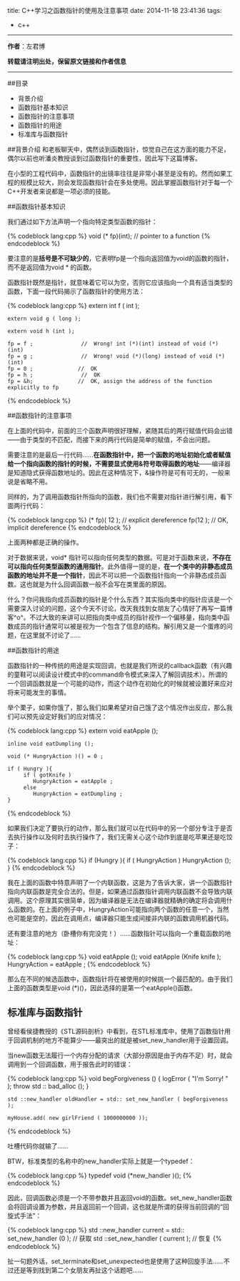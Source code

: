 title: C++学习之函数指针的使用及注意事项
date: 2014-11-18 23:41:36
tags:
- c++
---
**作者**：左君博

**转载请注明出处，保留原文链接和作者信息**

* * *

##目录

- 背景介绍
- 函数指针基本知识
- 函数指针的注意事项
- 函数指针的用途
- 标准库与函数指针

##背景介绍
和老板聊天中，偶然谈到函数指针，惊觉自己在这方面的能力不足，偶尔以前也听潘炎教授谈到过函数指针的重要性，因此写下这篇博客。

在小型的工程代码中，函数指针的出镜率往往是非常小甚至是没有的。然而如果工程的规模比较大，则会发现函数指针会在多处使用。因此掌握函数指针对于每一个C++开发者来说都是一项必须的技能。

<!-- more -->

##函数指针基本知识

我们通过如下方法声明一个指向特定类型函数的指针：

{% codeblock lang:cpp %}
    void (* fp)(int);                         // pointer to a function
{% endcodeblock %}

要注意的是**括号是不可缺少的**，它表明fp是一个指向返回值为void的函数的指针，而不是返回值为void * 的函数。

函数指针既然是指针，就意味着它可以为空，否则它应该指向一个具有适当类型的函数，下面一段代码揭示了函数指针的使用方法：

{% codeblock lang:cpp %}
    extern int f ( int );

    extern void g ( long );
    
    extern void h (int );

    fp = f ;               //  Wrong! int (*)(int) instead of void (*)(int)
    fp = g ;               //  Wrong! void (*)(long) instead of void (*)(int)
    fp = 0 ;              //  OK
    fp = h ;               //  OK
    fp = &h;              //  OK, assign the address of the function explicitly to fp
{% endcodeblock %}

##函数指针的注意事项

在上面的代码中，前面的三个函数声明很好理解，紧随其后的两行赋值代码会出错——由于类型的不匹配，而接下来的两行代码是简单的赋值，不会出问题。

需要注意的是最后一行代码……**在函数指针中，把一个函数的地址初始化或者赋值给一个指向函数的指针的时候，不需要显式使用&符号取得函数的地址**——编译器是知道隐式获得函数地址的。因此在这种情况下，&操作符是可有可无的，一般来说是省略不用。

同样的，为了调用函数指针所指向的函数，我们也不需要对指针进行解引用，看下面两行代码：

{% codeblock lang:cpp %}
    (* fp)( 12 );           //  explicit dereference
    fp(12 );                //  OK, implicit dereference
{% endcodeblock %}

上面两种都是正确的操作。

对于数据来说，void\* 指针可以指向任何类型的数据。可是对于函数来说，**不存在可以指向任何类型函数的通用指针**。此外值得一提的是，**在一个类中的非静态成员函数的地址并不是一个指针**，因此不可以把一个函数指针指向一个非静态成员函数。这也就是为什么回调函数一般不会写在类里面的原因。

什么？你问我指向成员函数的指针是个什么东西？其实指向类中的指针应该是一个需要深入讨论的问题，这个今天不讨论，改天我找到女朋友了心情好了再写一篇博客^o^。不过大致的来讲可以把指向类中成员的指针视作一个偏移量，指向类中函数成员的指针通常可以被是视为一个包含了信息的结构。解引用又是一个蛋疼的问题，在这里就不讨论了……

##函数指针的用途

函数指针的一种传统的用途是实现回调，也就是我们所说的callback函数（有兴趣的童鞋可以阅读设计模式中的command命令模式来深入了解回调技术）。所谓的一个回调函数就是一个可能的动作，而这个动作在初始化的时候就被设置好来应对将来可能发生的事情。

举个栗子，如果你饿了，那么我们如果希望对自己饿了这个情况作出反应，那么我们可以预先设定好我们的应对情况：

{% codeblock lang:cpp %}
    extern void eatApple ();
    
    inline void eatDumpling ();
    
    void (* HungryAction )() = 0 ;
    
    if ( Hungry ){
         if ( gotKnife )
            HungryAction = eatApple ;
         else
            HungryAction = eatDumpling ;
    }
{% endcodeblock %}

如果我们决定了要执行的动作，那么我们就可以在代码中的另一个部分专注于是否去执行操作以及何时去执行操作了，我们无需关心这个动作到底是吃苹果还是吃饺子：

{% codeblock lang:cpp %}
    if (Hungry ){
         if ( HungryAction )
            HungryAction ();
    }
{% endcodeblock %}

我在上面的函数中特意声明了一个内联函数，这是为了告诉大家，讲一个函数指针指向内联函数是完全合法的。但是，如果通过函数指针调用内联函数不会导致内联调用。这个原理其实很简单，因为编译器是无法在编译器就精确的确定将会调用什么函数的。在上面的例子中，HungryAction可能指向两个函数的任意一个，当然也可能是空的，因此在调用点，编译器只能生成间接非内联的函数调用机器代码。

还有要注意的地方（卧槽你有完没完！）……函数指针可以指向一个重载函数的地址：

{% codeblock lang:cpp %}
    void eatApple ();
    void eatApple (Knife knife );
    HungryAction = eatApple ;
{% endcodeblock %}

那么在不同的候选函数中，函数指针将在被使用的时候挑一个最匹配的。由于我们上面的函数类型是void (*)()，因此选择的是第一个eatApple()函数。

## 标准库与函数指针
曾经看侯捷教授的《STL源码剖析》中看到，在STL标准库中，使用了函数指针用于回调机制的地方不能算少——最突出的就是被set_new_handler用于设置回调。

当new函数无法履行一个内存分配的请求（大部分原因是由于内存不足）时，就会调用到一个回调函数，用于报告此时的错误：

{% codeblock lang:cpp %}
    void begForgiveness ()
    {
        logError ( "I'm Sorry! " );
         throw std :: bad_alloc ();
    }
    
    std ::new_handler oldHandler = std:: set_new_handler ( begForgiveness );
    
    myHouse.add( new girlFriend ( 1000000000 ));
{% endcodeblock %}

吐槽代码你就输了……

BTW，标准类型的名称中的new\_handler实际上就是一个typedef：

{% codeblock lang:cpp %}
    typedef void (*new_handler )();
{% endcodeblock %}

因此，回调函数必须是一个不带参数并且返回void的函数。set\_new\_handler函数会将回调设置为参数，并且返回前一个回调，这也就是所谓的获得当前回调的“回旋式手法”：

{% codeblock lang:cpp %}
    std ::new_handler current = std:: set_new_handler (0 );      //   获取
    std ::set_new_handler ( current );                           //   恢复
{% endcodeblock %}

扯一句题外话，set\_terminate和set\_unexpected也是使用了这种回旋手法……不过还是等到找到第二个女朋友再扯这个话题吧……







